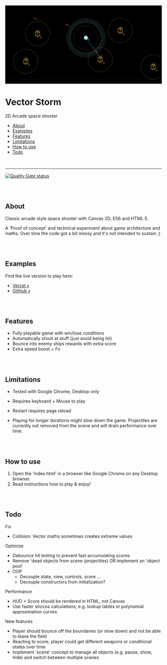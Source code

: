 [![Vector-Storm](teaser.png)](https://christianoellers.github.io/Vector-Storm)

# Vector Storm

2D Arcade space shooter

- [About](#about)
- [Examples](#examples)
- [Features](#features)
- [Limitations](#limitations)
- [How to use](#how-to-use)
- [Todo](#todo)

<br>

---

[![Quality Gate status](https://sonarcloud.io/api/project_badges/measure?project=ChristianOellers_Vector-Storm&metric=alert_status)](https://sonarcloud.io/dashboard?id=ChristianOellers_Vector-Storm)

<br><br>

## About

Classic arcade style space shooter with Canvas 2D, ES6 and HTML 5.

A 'Proof of concept' and technical experiment about game architecture and maths.
Over time the code got a bit messy and it's not intended to sustain ;)

<br><br>

## Examples

Find the live version to play here:

- [Vercel »](https://vector-storm-27ctdpx5e.vercel.app)
- [GitHub »](https://christianoellers.github.io/Vector-Storm)

<br><br>

## Features

- Fully playable game with win/lose conditions
- Automatically shoot at stuff (just avoid being hit)
- Bounce into enemy ships rewards with extra score
- Extra speed boost + Fx

<br><br>

## Limitations

- Tested with Google Chrome, Desktop only
- Requires keyboard + Mouse to play
- Restart requires page reload

- Playing for longer durations might slow down the game. Projectiles are currently not removed from the scene and will drain performance over time.

<br><br>

## How to use

1. Open the 'index.html' in a browser like Google Chrome on any Desktop browser.
2. Read instructions how to play & enjoy!

<br><br>

## Todo

Fix

- Collision: Vector maths sometimes creates extreme values

Optimize

- Debounce hit testing to prevent fast accumulating scores
- Remove 'dead objects from scene (projectiles) OR implement an 'object pool'
- OOP
  - Decouple state, view, controls, score ...
  - Decouple constructors from initialization?

Performance

- HUD + Score should be rendered in HTML, not Canvas
- Use faster sin/cos calculations; e.g. lookup tables or polynomial approximation curves

New features

- Player should bounce off the boundaries (or slow down) and not be able to leave the field
- Reacting to score, player could get different weapons or conditional states over time
- Implement 'scene' concept to manage all objects (e.g. pause, show, hide) and switch between multiple scenes
